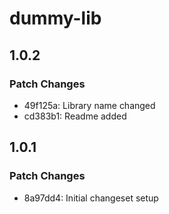 # dummy-lib

## 1.0.2

### Patch Changes

- 49f125a: Library name changed
- cd383b1: Readme added

## 1.0.1

### Patch Changes

- 8a97dd4: Initial changeset setup
